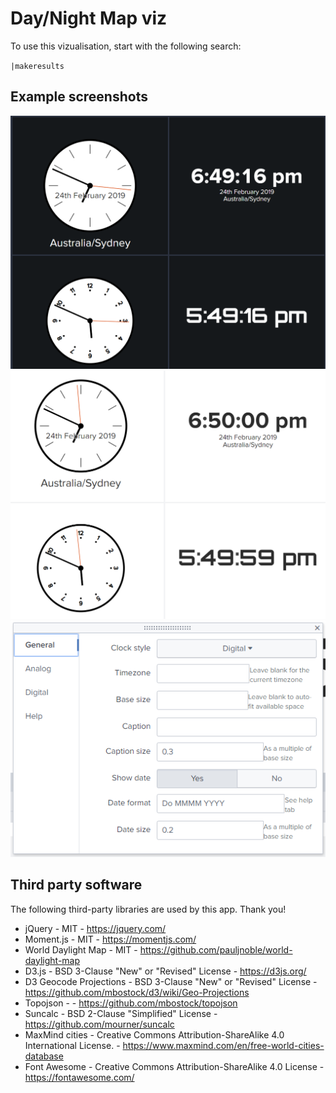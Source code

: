 # Day/Night Map viz

To use this vizualisation, start with the following search:

`|makeresults`


## Example screenshots

![screenshot](https://raw.githubusercontent.com/ChrisYounger/day_night_map_viz/master/static/example1.png)
![screenshot](https://raw.githubusercontent.com/ChrisYounger/day_night_map_viz/master/static/example2.png)
![screenshot](https://raw.githubusercontent.com/ChrisYounger/day_night_map_viz/master/static/example3.png)


## Third party software

The following third-party libraries are used by this app. Thank you!

* jQuery - MIT - https://jquery.com/
* Moment.js - MIT - https://momentjs.com/
* World Daylight Map - MIT - https://github.com/pauljnoble/world-daylight-map
* D3.js - BSD 3-Clause "New" or "Revised" License - https://d3js.org/
* D3 Geocode Projections - BSD 3-Clause "New" or "Revised" License - https://github.com/mbostock/d3/wiki/Geo-Projections
* Topojson - - https://github.com/mbostock/topojson
* Suncalc - BSD 2-Clause "Simplified" License - https://github.com/mourner/suncalc
* MaxMind cities - Creative Commons Attribution-ShareAlike 4.0 International License. - https://www.maxmind.com/en/free-world-cities-database
* Font Awesome - Creative Commons Attribution-ShareAlike 4.0 License - https://fontawesome.com/
